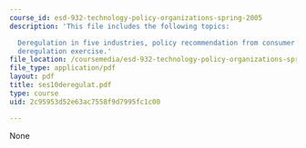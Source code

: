 ```yaml
---
course_id: esd-932-technology-policy-organizations-spring-2005
description: 'This file includes the following topics:

  Deregulation in five industries, policy recommendation from consumer reports, and
  deregulation exercise.'
file_location: /coursemedia/esd-932-technology-policy-organizations-spring-2005/2c95953d52e63ac7558f9d7995fc1c00_ses10deregulat.pdf
file_type: application/pdf
layout: pdf
title: ses10deregulat.pdf
type: course
uid: 2c95953d52e63ac7558f9d7995fc1c00

---
```

None